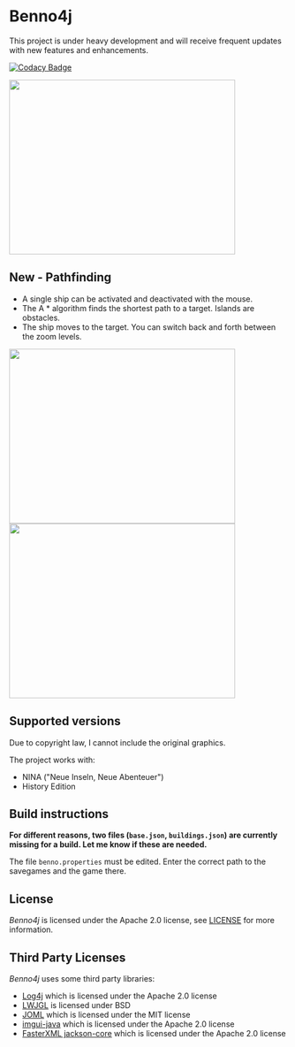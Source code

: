 # Benno4j

This project is under heavy development and will receive frequent updates with new features and enhancements.

[![Codacy Badge](https://app.codacy.com/project/badge/Grade/e1c293c28dc44e639d747e447899d6a6)](https://www.codacy.com/gh/stwe/Benno4j/dashboard?utm_source=github.com&amp;utm_medium=referral&amp;utm_content=stwe/Benno4j&amp;utm_campaign=Badge_Grade)

<img src="https://github.com/stwe/Benno4j/blob/master/devLog/28-08-2021.png" width="409" height="316" />

## New - Pathfinding

- A single ship can be activated and deactivated with the mouse.
- The A * algorithm finds the shortest path to a target. Islands are obstacles.
- The ship moves to the target. You can switch back and forth between the zoom levels.

<img src="https://github.com/stwe/Benno4j/blob/master/devLog/26-10-2021 (1).png" width="409" height="316" />

<img src="https://github.com/stwe/Benno4j/blob/master/devLog/26-10-2021 (0)" width="409" height="316" />

## Supported versions

Due to copyright law, I cannot include the original graphics.

The project works with:

- NINA ("Neue Inseln, Neue Abenteuer")
- History Edition

## Build instructions

**For different reasons, two files (`base.json`, `buildings.json`) are currently missing for a build. Let me know if these are needed.**

The file `benno.properties` must be edited. Enter the correct path to the savegames and the game there.

## License

*Benno4j* is licensed under the Apache 2.0 license, see [LICENSE](https://github.com/stwe/Benno4j/blob/master/LICENSE) for more information.

## Third Party Licenses

*Benno4j* uses some third party libraries:

- [Log4j](http://logging.apache.org/log4j/2.x/index.html) which is licensed under the Apache 2.0 license
- [LWJGL](https://www.lwjgl.org/) is licensed under BSD
- [JOML](https://github.com/JOML-CI/JOML) which is licensed under the MIT license
- [imgui-java](https://github.com/SpaiR/imgui-java) which is licensed under the Apache 2.0 license
- [FasterXML jackson-core](https://github.com/FasterXML/jackson-core) which is licensed under the Apache 2.0 license
